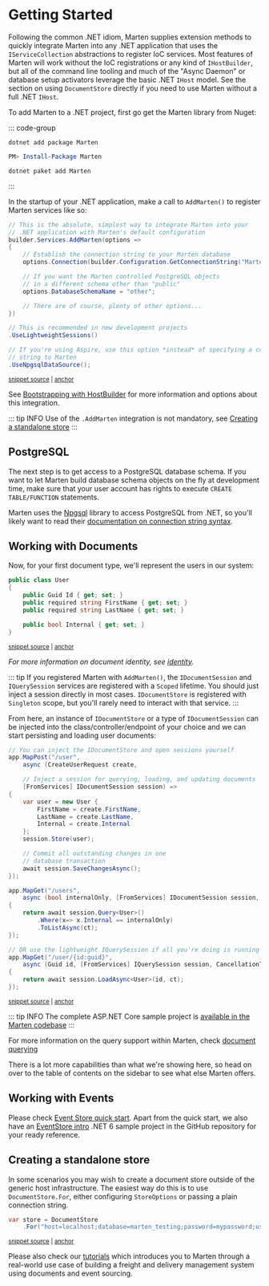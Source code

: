 # Getting Started

Following the common .NET idiom, Marten supplies extension methods to quickly integrate Marten into any .NET application that uses the `IServiceCollection` abstractions to register IoC services. 
Most features of Marten will work without the IoC registrations or any kind of `IHostBuilder`, but all of the command line tooling and
much of the "Async Daemon" or database setup activators leverage the basic .NET `IHost` model. See the section on using `DocumentStore` directly
if you need to use Marten without a full .NET `IHost`.

To add Marten to a .NET project, first go get the Marten library from Nuget:

::: code-group

```shell [.NET CLI]
dotnet add package Marten
```

```powershell [Powershell]
PM> Install-Package Marten
```

```shell [Paket]
dotnet paket add Marten
```

:::

In the startup of your .NET application, make a call to `AddMarten()` to register Marten services like so:

<!-- snippet: sample_StartupConfigureServices -->
<a id='snippet-sample_StartupConfigureServices'></a>
```cs
// This is the absolute, simplest way to integrate Marten into your
// .NET application with Marten's default configuration
builder.Services.AddMarten(options =>
{
    // Establish the connection string to your Marten database
    options.Connection(builder.Configuration.GetConnectionString("Marten")!);

    // If you want the Marten controlled PostgreSQL objects
    // in a different schema other than "public"
    options.DatabaseSchemaName = "other";

    // There are of course, plenty of other options...
})

// This is recommended in new development projects
.UseLightweightSessions()

// If you're using Aspire, use this option *instead* of specifying a connection
// string to Marten
.UseNpgsqlDataSource();
```
<sup><a href='https://github.com/JasperFx/marten/blob/master/src/AspNetCoreWithMarten/Program.cs#L16-L37' title='Snippet source file'>snippet source</a> | <a href='#snippet-sample_StartupConfigureServices' title='Start of snippet'>anchor</a></sup>
<!-- endSnippet -->

See [Bootstrapping with HostBuilder](/configuration/hostbuilder) for more information and options about this integration.

::: tip INFO
Use of the `.AddMarten` integration is not mandatory, see [Creating a standalone store](#creating-a-standalone-store)
:::

## PostgreSQL

The next step is to get access to a PostgreSQL database schema. If you want to let Marten build database schema objects on the fly at development time,
make sure that your user account has rights to execute `CREATE TABLE/FUNCTION` statements.

Marten uses the [Npgsql](http://www.npgsql.org) library to access PostgreSQL from .NET, so you'll likely want to read their [documentation on connection string syntax](http://www.npgsql.org/doc/connection-string-parameters.html).

## Working with Documents

Now, for your first document type, we'll represent the users in our system:

<!-- snippet: sample_GettingStartedUser -->
<a id='snippet-sample_GettingStartedUser'></a>
```cs
public class User
{
    public Guid Id { get; set; }
    public required string FirstName { get; set; }
    public required string LastName { get; set; }

    public bool Internal { get; set; }
}
```
<sup><a href='https://github.com/JasperFx/marten/blob/master/src/AspNetCoreWithMarten/User.cs#L3-L12' title='Snippet source file'>snippet source</a> | <a href='#snippet-sample_GettingStartedUser' title='Start of snippet'>anchor</a></sup>
<!-- endSnippet -->

*For more information on document identity, see [identity](/documents/identity).*

::: tip
If you registered Marten with `AddMarten()`, the `IDocumentSession` and `IQuerySession` services are registered with a `Scoped`
lifetime. You should just inject a session directly in most cases. `IDocumentStore` is registered with `Singleton` scope, but 
you'll rarely need to interact with that service.
:::

From here, an instance of `IDocumentStore` or a type of `IDocumentSession` can be injected into the class/controller/endpoint of your choice and we can start persisting and loading user documents:

<!-- snippet: sample_UserEndpoints -->
<a id='snippet-sample_UserEndpoints'></a>
```cs
// You can inject the IDocumentStore and open sessions yourself
app.MapPost("/user",
    async (CreateUserRequest create,

    // Inject a session for querying, loading, and updating documents
    [FromServices] IDocumentSession session) =>
{
    var user = new User {
        FirstName = create.FirstName,
        LastName = create.LastName,
        Internal = create.Internal
    };
    session.Store(user);

    // Commit all outstanding changes in one
    // database transaction
    await session.SaveChangesAsync();
});

app.MapGet("/users",
    async (bool internalOnly, [FromServices] IDocumentSession session, CancellationToken ct) =>
{
    return await session.Query<User>()
        .Where(x=> x.Internal == internalOnly)
        .ToListAsync(ct);
});

// OR use the lightweight IQuerySession if all you're doing is running queries
app.MapGet("/user/{id:guid}",
    async (Guid id, [FromServices] IQuerySession session, CancellationToken ct) =>
{
    return await session.LoadAsync<User>(id, ct);
});
```
<sup><a href='https://github.com/JasperFx/marten/blob/master/src/AspNetCoreWithMarten/Program.cs#L48-L82' title='Snippet source file'>snippet source</a> | <a href='#snippet-sample_UserEndpoints' title='Start of snippet'>anchor</a></sup>
<!-- endSnippet -->

::: tip INFO
The complete ASP<span/>.NET Core sample project is [available in the Marten codebase](https://github.com/JasperFx/marten/tree/master/src/AspNetCoreWithMarten)
:::

For more information on the query support within Marten, check [document querying](/documents/querying/)

There is a lot more capabilities than what we're showing here, so head on over to the table of contents on the sidebar to see what else Marten offers.

## Working with Events

Please check [Event Store quick start](/events/quickstart.md). Apart from the quick start, we also have an [EventStore intro](https://github.com/JasperFx/marten/blob/master/src/samples/EventSourcingIntro) .NET 6 sample project in the GitHub repository for your ready reference.

## Creating a standalone store

In some scenarios you may wish to create a document store outside of the generic host infrastructure. The easiest way do this is to use `DocumentStore.For`, either configuring `StoreOptions` or passing a plain connection string.

<!-- snippet: sample_start_a_store -->
<a id='snippet-sample_start_a_store'></a>
```cs
var store = DocumentStore
    .For("host=localhost;database=marten_testing;password=mypassword;username=someuser");
```
<sup><a href='https://github.com/JasperFx/marten/blob/master/src/Marten.Testing/Examples/ConfiguringDocumentStore.cs#L35-L38' title='Snippet source file'>snippet source</a> | <a href='#snippet-sample_start_a_store' title='Start of snippet'>anchor</a></sup>
<!-- endSnippet -->

Please also check our [tutorials](/tutorials/) which introduces you to Marten through a real-world use case of building a freight and delivery management system using documents and event sourcing.

